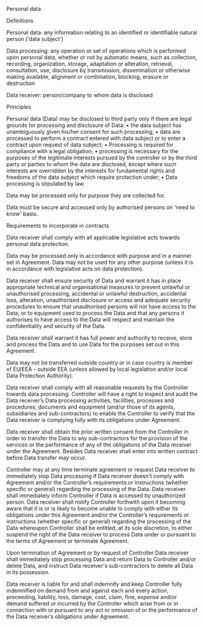 Personal data
 
Definitions
 
Personal data: any information relating to an identified or identifiable natural person ('data subject')
 
Data processing: any operation or set of operations which is performed upon personal data, whether or not by automatic means, such as collection, recording, organization, storage, adaptation or alteration, retrieval, consultation, use, disclosure by transmission, dissemination or otherwise making available, alignment or combination, blocking, erasure or destruction
 
Data receiver: person/company to whom data is disclosed
 
Principles
 
Personal data (Data) may be disclosed to third party only if there are legal grounds for processing and disclosure of Data:
•	the data subject has unambiguously given his/her consent for such processing;
•	data are processed to perform a contract entered with data subject or to enter a contract upon request of data subject;
•	Processing is required for compliance with a legal obligation;
•	processing is necessary for the purposes of the legitimate interests pursued by the controller or by the third party or parties to whom the data are disclosed, except where such interests are overridden by the interests for fundamental rights and freedoms of the data subject which require protection under;
•	Data processing is stipulated by law.  
 
Data may be processed only for purpose they are collected for.
 
Data must be secure and accessed only by authorised persons on 'need to know' basis.
 
Requirements to incorporate in contracts

Data receiver shall comply with all applicable legislative acts towards personal data protection.
 
Data may be processed only in accordance with purpose and in a manner set in Agreement. Data may not be used for any other purpose (unless it is in accordance with legislative acts on data protection).
 
Data receiver shall ensure security of Data and warrant it has in place appropriate technical and organisational measures to prevent unlawful or unauthorised processing, accidental or unlawful destruction, accidental loss, alteration, unauthorised disclosure or access and adequate security procedures to ensure that unauthorised persons will not have access to the Data, or to equipment used to process the Data and that any persons it authorises to have access to the Data will respect and maintain the confidentiality and security of the Data.
 
Data receiver shall warrant it has full power and authority to receive, store and process the Data and to use Data for the purposes set out in this Agreement.
 
Data may not be transferred outside country or in case country is member of EU/EEA - outside EEA (unless allowed by local legislation and/or local Data Protection Authority). 
 
Data receiver shall comply with all reasonable requests by the Controller towards data processing.
Controller will have a right to inspect and audit the Data receiver’s Data processing activities, facilities, processes and procedures, documents and equipment (and/or those of its agents, subsidiaries and sub-contractors) to enable the Controller to verify that the Data receiver is complying fully with its obligations under Agreement.
 
Data receiver shall obtain the prior written consent from the Controller in order to transfer the Data to any sub-contractors for the provision of the services or the performance of any of the obligations of the Data receiver under the Agreement. Besides Data receiver shall enter into written contract before Data transfer may occur.
 
Controller may at any time terminate agreement or request Data receiver to immediately stop Data processing if Data receiver doesn't comply with Agreement and/or the Controller’s requirements or instructions (whether specific or general) regarding the processing of the Data.
Data receiver shall immediately inform Controller if Data is accessed by unauthorized person.
Data receiver shall notify Controller forthwith upon it becoming aware that it is or is likely to become unable to comply with either its obligations under this Agreement and/or the Controller’s requirements or instructions (whether specific or general) regarding the processing of the Data whereupon Controller shall be entitled, at its sole discretion, to either suspend the right of the Data receiver to process Data under or pursuant to the terms of Agreement or terminate Agreement.
 
Upon termination of Agreement or by request of Controller Data receiver shall immediately stop processing Data and return Data to Controller and/or delete Data, and instruct Data receiver's sub-contractors to delete all Data in its possession.
 
Data receiver is liable for and shall indemnify and keep Controller fully indemnified on demand from and against each and every action, proceeding, liability, loss, damage, cost, claim, fine, expense and/or demand suffered or incurred by the Controller which arise from or in connection with or pursuant to any act or omission of or the performance of the Data receiver’s obligations under Agreement.

